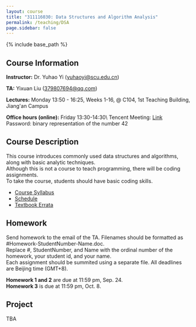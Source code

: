 ```yaml
---
layout: course
title: "311116030: Data Structures and Algorithm Analysis"
permalink: /teaching/DSA
page.sidebar: false
---
```


{% include base_path %}

## Course Information

**Instructor:** Dr. Yuhao Yi (yuhaoyi@scu.edu.cn)

**TA:** Yixuan Liu (379807694@qq.com)

**Lectures:** Monday 13:50 - 16:25, Weeks 1-16, @ C104, 1st Teaching Building, Jiang'an Campus

**Office hours (online):** Friday 13:30-14:30\\
Tencent Meeting: [Link](https://meeting.tencent.com/dm/YPdLiMMw79eP)\
Password: binary representation of the number 42

## Course Description

This course introduces commonly used data structures and algorithms, along with basic analytic techniques.\
Although this is not a course to teach programming, there will be coding assignments.\
To take the course, students should have basic coding skills.

- [Course Syllabus](https://kdocs.cn/l/cuDUqaqUpPpL)
- [Schedule](https://kdocs.cn/l/cgzWd0rcbUOj)
- [Textbook Errata](https://people.cs.vt.edu/~shaffer/Book/errata.html)

## Homework

Send homework to the email of the TA. Filenames should be formatted as #Homework-StudentNumber-Name.doc.\
Replace #, StudentNumber, and Name with the ordinal number of the homework, your student id, and your name.\
Each assignment should be summited using a separate file. All deadlines are Beijing time (GMT+8).

**Homework 1 and 2** are due at 11:59 pm, Sep. 24.\
**Homework 3** is due at 11:59 pm, Oct. 8.


## Project

TBA
